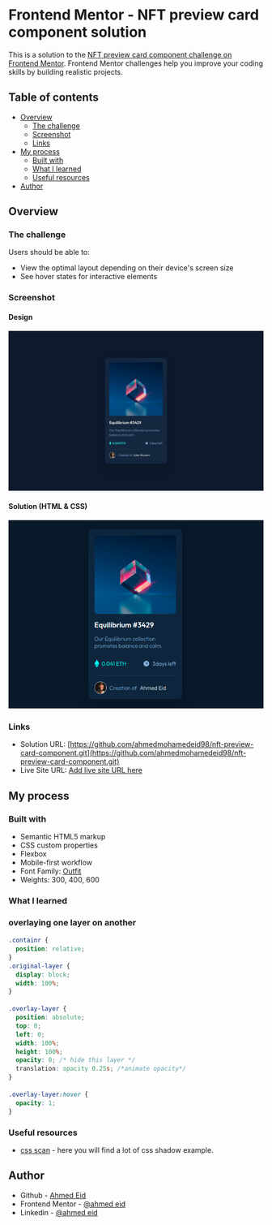 # Frontend Mentor - NFT preview card component solution

This is a solution to the [NFT preview card component challenge on Frontend Mentor](https://www.frontendmentor.io/challenges/nft-preview-card-component-SbdUL_w0U). Frontend Mentor challenges help you improve your coding skills by building realistic projects. 

## Table of contents

- [Overview](#overview)
  - [The challenge](#the-challenge)
  - [Screenshot](#screenshot)
  - [Links](#links)
- [My process](#my-process)
  - [Built with](#built-with)
  - [What I learned](#what-i-learned)
  - [Useful resources](#useful-resources)
- [Author](#author)


## Overview

### The challenge

Users should be able to:

- View the optimal layout depending on their device's screen size
- See hover states for interactive elements

### Screenshot

#### Design
![](./design/desktop-design.jpg)
#### Solution (HTML & CSS)
![](./screenshot/nft-card-ui.png)


### Links

- Solution URL: [https://github.com/ahmedmohamedeid98/nft-preview-card-component.git](https://github.com/ahmedmohamedeid98/nft-preview-card-component.git)
- Live Site URL: [Add live site URL here](https://your-live-site-url.com)

## My process

### Built with

- Semantic HTML5 markup
- CSS custom properties
- Flexbox
- Mobile-first workflow
- Font Family: [Outfit](https://fonts.google.com/specimen/Outfit)
- Weights: 300, 400, 600

### What I learned

### overlaying one layer on another

```css
.containr {
  position: relative;
}
.original-layer {
  display: block;
  width: 100%;
}

.overlay-layer {
  position: absolute;
  top: 0;
  left: 0;
  width: 100%;
  height: 100%;
  opacity: 0; /* hide this layer */
  translation: opacity 0.25s; /*animate opacity*/
}

.overlay-layer:hover {
  opacity: 1;
}

```


### Useful resources

- [css scan](https://getcssscan.com/css-box-shadow-examples) - here you will find a lot of css shadow example.




## Author

- Github - [Ahmed Eid](https://github.com/ahmedmohamedeid98/)
- Frontend Mentor - [@ahmed eid](https://www.frontendmentor.io/profile/ahmedmohamedeid98)
- Linkedin - [@ahmed eid](https://www.linkedin.com/in/ahmedmohamedeid/)

